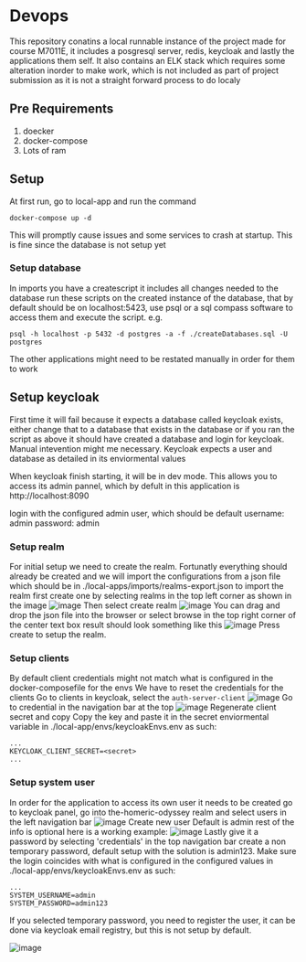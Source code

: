 # Devops
This repository conatins a local runnable instance of the project made for course M7011E, it includes a posgresql server, redis, keycloak and lastly the applications them self.
It also contains an ELK stack which requires some alteration inorder to make work, which is not included as part of project submission as it is not a straight forward process to do localy

## Pre Requirements
1. doecker
2. docker-compose
3. Lots of ram

## Setup
At first run, go to local-app and run the command
```
docker-compose up -d
```
This will promptly cause issues and some services to crash at startup. This is fine since the database is not setup yet

### Setup database
In imports you have a createscript
it includes all changes needed to the database
run these scripts on the created instance of the database, that by default should be
on localhost:5423, use psql or a sql compass software to access them and execute the script.
e.g.
```
psql -h localhost -p 5432 -d postgres -a -f ./createDatabases.sql -U postgres
```
The other applications might need to be restated manually in order for them to work

## Setup keycloak
First time it will fail because it expects a database called keycloak exists, either change that to a database that exists in the database or if you ran the script as above it should have created a database and login for keycloak.
Manual intevention might me necessary. Keycloak expects a user and database as detailed in its enviormental values

When keycloak finish starting, it will be in dev mode. This allows you to access its admin pannel, which by defult in this application is http://localhost:8090

login with the configured admin user, which should be default 
username: admin
password: admin

### Setup realm
For initial setup we need to create the realm. Fortunatly everything should already be created and we will import the configurations from a json file which should be in ./local-apps/imports/realms-export.json
to import the realm first create one by selecting realms in the top left corner as shown in the image
![image](https://github.com/user-attachments/assets/980916c1-30a6-4247-b883-4eec90faa3d0)
Then select create realm
![image](https://github.com/user-attachments/assets/7b4d1280-e42f-4f8d-bac2-a7d0a93fac55)
You can drag and drop the json file into the browser or select browse in the top right corner of the center text box
result should look something like this
![image](https://github.com/user-attachments/assets/7107297c-e027-4700-92cf-ae582eedc9c0)
Press create to setup the realm.

### Setup clients
By default client credentials might not match what is configured in the docker-composefile for the envs
We have to reset the credentials for the clients
Go to clients in keycloak, select the ```auth-server-client```
![image](https://github.com/user-attachments/assets/35bda823-adf8-4722-aacb-43394cb14cff)
Go to credential in the navigation bar at the top
![image](https://github.com/user-attachments/assets/f706937f-cfe9-4c76-8810-ef5003469daf)
Regenerate client secret and copy
Copy the key and paste it in the secret enviormental variable in ./local-app/envs/keycloakEnvs.env as such:
```
...
KEYCLOAK_CLIENT_SECRET=<secret>
...
```

### Setup system user
In order for the application to access its own user it needs to be created
go to keycloak panel, go into the-homeric-odyssey realm and select users in the left navigation bar
![image](https://github.com/user-attachments/assets/c1fdf848-3f0a-437e-b60c-7d7713fdfe96)
Create new user
Default is admin
rest of the info is optional
here is a working example:
![image](https://github.com/user-attachments/assets/ccc9858a-8b73-4dcb-8519-6da36fee7c50)
Lastly give it a password by selecting 'credentials' in the top navigation bar
create a non temporary password, default setup with the solution is admin123.
Make sure the login coincides with what is configured in the configured values in ./local-app/envs/keycloakEnvs.env as such:
```
...
SYSTEM_USERNAME=admin
SYSTEM_PASSWORD=admin123
```
If you selected temporary password, you need to register the user, it can be done via keycloak email registry, but this is not setup by default.

![image](https://github.com/user-attachments/assets/7357a4de-ea90-4c20-beae-5ea02eab437d)





